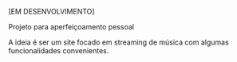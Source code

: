 [EM DESENVOLVIMENTO]

Projeto para aperfeiçoamento pessoal

A ideia é ser um site focado em streaming de música com algumas funcionalidades convenientes.

